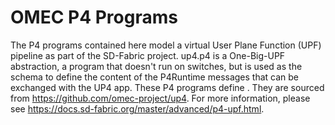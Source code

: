# OMEC P4 Programs
The P4 programs contained here model a virtual User Plane Function (UPF) pipeline as part of the SD-Fabric project. up4.p4 is a One-Big-UPF abstraction, a program that doesn't run on switches, but is used as the schema to define the content of the P4Runtime messages that can be exchanged with the UP4 app.
These P4 programs define . They are sourced from https://github.com/omec-project/up4. For more information, please see https://docs.sd-fabric.org/master/advanced/p4-upf.html.
